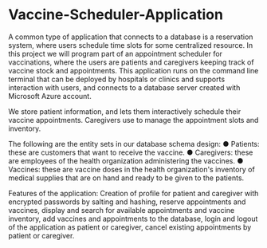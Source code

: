 # Vaccine-Scheduler-Application

A common type of application that connects to a database is a reservation system, where users schedule time slots for some centralized resource. In this project we will program part of an appointment scheduler for vaccinations, where the users are patients and caregivers keeping track of vaccine stock and appointments. This application runs on the command line terminal that can be deployed by hospitals or clinics and supports interaction with users, and connects to a database server created with Microsoft Azure account. 

We store patient information, and lets them interactively schedule their vaccine appointments. Caregivers use to manage the appointment slots and inventory.

The following are the entity sets in our database schema design:
● Patients: these are customers that want to receive the vaccine.
● Caregivers: these are employees of the health organization administering the vaccines.
● Vaccines: these are vaccine doses in the health organization's inventory of medical
supplies that are on hand and ready to be given to the patients.

Features of the application: Creation of profile for patient and caregiver with encrypted passwords by salting and hashing, reserve appointments and vaccines, display and search for available appointments and vaccine inventory, add vaccines and appointments to the database, login and logout of the application as patient or caregiver, cancel existing appointments by patient or caregiver.

